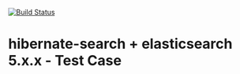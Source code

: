 [![Build Status](https://travis-ci.org/frekele/hibernate-search-elasticsearch-test-case.svg?branch=master)](https://travis-ci.org/frekele/hibernate-search-elasticsearch-test-case)


# hibernate-search + elasticsearch 5.x.x - Test Case

